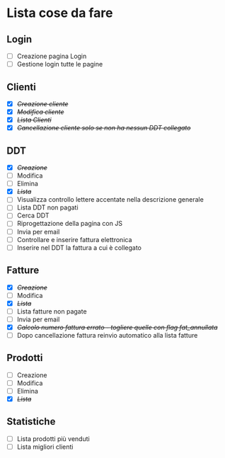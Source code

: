 <!---
inserimento CTRL + SHIFT + C
toggle CTRL + SHIFT + ENTER
-->

# Lista cose da fare

## Login
* [ ] Creazione pagina Login
* [ ] Gestione login tutte le pagine

## Clienti
* [X] ~~*Creazione cliente*~~
* [X] ~~*Modifica cliente*~~
* [X] ~~*Lista Clienti*~~
* [X] ~~*Cancellazione cliente solo se non ha nessun DDT collegato*~~

## DDT
* [X] ~~*Creazione*~~
* [ ] Modifica
* [ ] Elimina
* [X] ~~*Lista*~~
* [ ] Visualizza controllo lettere accentate nella descrizione generale
* [ ] Lista DDT non pagati
* [ ] Cerca DDT
* [ ] Riprogettazione della pagina con JS
* [ ] Invia per email
* [ ] Controllare e inserire fattura elettronica
* [ ] Inserire nel DDT la fattura a cui è collegato

## Fatture
* [X] ~~*Creazione*~~
* [ ] Modifica
* [X] ~~*Lista*~~
* [ ] Lista fatture non pagate
* [ ] Invia per email
* [X] ~~*Calcolo numero fattura errato - togliere quelle con flag fat_annullata*~~
* [ ] Dopo cancellazione fattura reinvio automatico alla lista fatture

## Prodotti
* [ ] Creazione
* [ ] Modifica
* [ ] Elimina
* [X] ~~*Lista*~~

## Statistiche
* [ ] Lista prodotti più venduti
* [ ] Lista migliori clienti